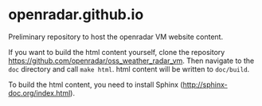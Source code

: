 openradar.github.io
===================

Preliminary repository to host the openradar VM website content.

If you want to build the html content yourself, clone the repository
https://github.com/openradar/oss_weather_radar_vm. Then navigate to 
the `doc` directory and call `make html`. html content will be written to
`doc/build`.

To build the html content, you need to install Sphinx (http://sphinx-doc.org/index.html).
